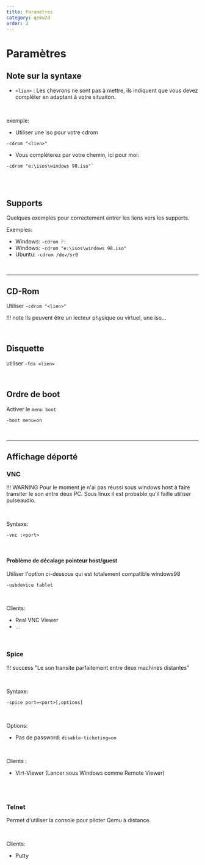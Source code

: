 ```yaml
---
title: Parametres
category: qemu2d
order: 2
---
```



# Paramètres
## Note sur la syntaxe

- `<lien>` : Les chevrons ne sont pas à mettre, ils indiquent que vous devez compléter en adaptant à votre situaiton.

<br>

exemple:
- Utiliser une iso pour votre cdrom
```
-cdrom "<lien>"
```
- Vous compléterez par votre chemin, ici pour moi:
```
-cdrom "e:\isos\windows 98.iso"`
```


<br>
<br>

## Supports
Quelques exemples pour correctement entrer les liens vers les supports.

Exemples:  

- Windows: `-cdrom r:`
- Windows: `-cdrom "e:\isos\windows 98.iso"`
- Ubuntu: `-cdrom /dev/sr0`

<br>
<hr>

## CD-Rom
Utiliser `-cdrom "<lien>"`

!!! note Ils peuvent être un lecteur physique ou virtuel, une iso...

<br>

## Disquette
utiliser `-fda <lien>`

<br>

## Ordre de boot
Activer le `menu boot`
```bash
-boot menu=on
```

<br>
<hr>

## Affichage déporté
### VNC

!!! WARNING 
    Pour le moment je n'ai pas réussi sous windows host à faire transiter le son entre deux PC. Sous linux il 
    est probable qu'il faille utiliser pulseaudio.

<br>

Syntaxe:
```
-vnc :<port>
```

<br>

#### Problème de décalage pointeur host/guest
Utiliser l'option ci-dessous qui est totalement compatible windows98
```
-usbdevice tablet 
```

<br>

Clients:  
- Real VNC Viewer
- ...


<br>

### Spice

!!! success "Le son transite parfaitement entre deux machines distantes"

<br>

Syntaxe:
```
-spice port=<port>[,options]
```

<br>

Options:  
- Pas de password: `disable-ticketing=on`

<br>

Clients :  
- Virt-Viewer (Lancer sous Windows comme Remote Viewer)


<br>
<br>

### Telnet
Permet d'utiliser la console pour piloter Qemu à distance.

<br>

Clients:
- Putty